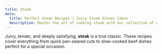 ```yaml
---
title: Steak
meta:
  title: Perfect Steak Recipes | Juicy Steak Dinner Ideas
  description: Master the art of cooking steak with our collection of delicious recipes. From pan-seared and grilled to slow-cooked - discover how to prepare the perfect steak.
---
```


Juicy, tender, and deeply satisfying, **steak** is a true classic. These recipes cover everything from quick pan-seared cuts to slow-cooked beef dishes perfect for a special occasion.
